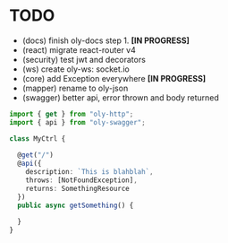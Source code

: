 
# TODO

- (docs) finish oly-docs step 1. **[IN PROGRESS]**
- (react) migrate react-router v4
- (security) test jwt and decorators
- (ws) create oly-ws: socket.io
- (core) add Exception everywhere **[IN PROGRESS]**
- (mapper) rename to oly-json
- (swagger) better api, error thrown and body returned 

```typescript
import { get } from "oly-http";
import { api } from "oly-swagger";

class MyCtrl {
  
  @get("/")
  @api({
    description: `This is blahblah`,
    throws: [NotFoundException],
    returns: SomethingResource
  })
  public async getSomething() {
    
  }
}

```
